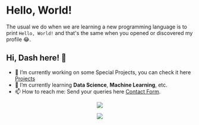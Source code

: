 <!--
**LordDashMe/LordDashMe** is a ✨ _special_ ✨ repository because its `README.md` (this file) appears on your GitHub profile.

Here are some ideas to get you started:

- 🔭 I’m currently working on ...
- 🌱 I’m currently learning ...
- 👯 I’m looking to collaborate on ...
- 🤔 I’m looking for help with ...
- 💬 Ask me about ...
- 📫 How to reach me: ...
- 😄 Pronouns: ...
- ⚡ Fun fact: ...
-->

# Hello, World!

The usual we do when we are learning a new programming language is to print ```Hello, World!``` and that's the same when you opened or discovered my profile :joy:.

## Hi, Dash here! :wave:

- 🔭 I’m currently working on some Special Projects, you can check it here [Projects](http://lorddashme.github.io/projects/)
- 🌱 I’m currently learning **Data Science**, **Machine Learning**, etc.
- 📫 How to reach me: Send your queries here [Contact Form](http://lorddashme.github.io/contact/).


<p align="center"><img src="https://github.githubassets.com/images/mona-whisper.gif" /></p>

<p align="center">
  <a href="https://github.com/LordDashMe/github-contribution-stats/">
    <img src="https://github-contribution-stats.vercel.app/api/?username=lorddashme" />
  </a>
</p>
